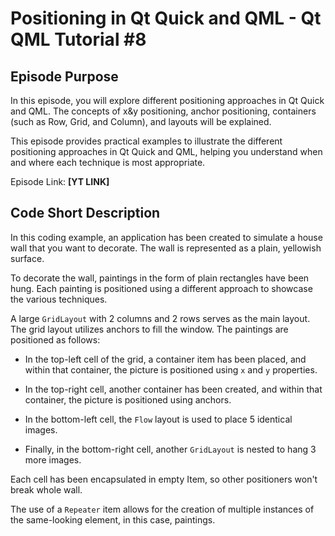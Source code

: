 # Positioning in Qt Quick and QML - Qt QML Tutorial #8

## Episode Purpose
In this episode, you will explore different positioning approaches in Qt Quick and QML. The concepts of x&y positioning, anchor positioning, containers (such as Row, Grid, and Column), and layouts will be explained.

This episode provides practical examples to illustrate the different positioning approaches in Qt Quick and QML, helping you understand when and where each technique is most appropriate.

Episode Link: **[YT LINK]**

## Code Short Description
In this coding example, an application has been created to simulate a house wall that you want to decorate. The wall is represented as a plain, yellowish surface.

To decorate the wall, paintings in the form of plain rectangles have been hung. Each painting is positioned using a different approach to showcase the various techniques.

A large `GridLayout` with 2 columns and 2 rows serves as the main layout. The grid layout utilizes anchors to fill the window. The paintings are positioned as follows:

- In the top-left cell of the grid, a container item has been placed, and within that container, the picture is positioned using `x` and `y` properties.

- In the top-right cell, another container has been created, and within that container, the picture is positioned using anchors.

- In the bottom-left cell, the `Flow` layout is used to place 5 identical images.

- Finally, in the bottom-right cell, another `GridLayout` is nested to hang 3 more images.

Each cell has been encapsulated in empty Item, so other positioners won't break whole wall.

The use of a `Repeater` item allows for the creation of multiple instances of the same-looking element, in this case, paintings.